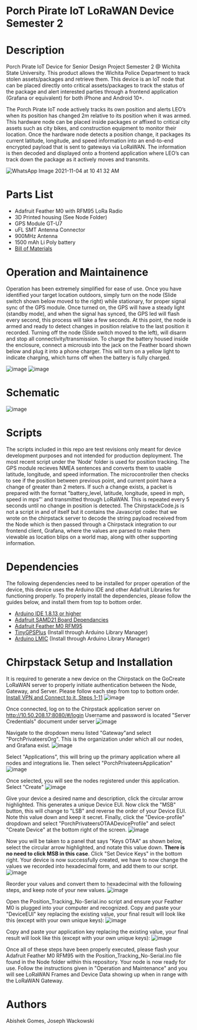 # Porch Pirate IoT LoRaWAN Device Semester 2

# Description
Porch Pirate IoT Device for Senior Design Project Semester 2 @ Wichita State University. This product allows the Wichita Police Department to track stolen assets/packages and retrieve them. This device is an IoT node that can be placed directly onto critical assets/packages to track the status of the package and alert interested parties through a frontend application (Grafana or equivalent) for both iPhone and Android 10+.

The Porch Pirate IoT node actively tracks its own position and alerts LEO’s when its position has changed 2m relative to its position when it was armed. This hardware node can be placed inside packages or affixed to critical city assets such as city bikes, and construction equipment to monitor their location. Once the hardware node detects a position change, it packages its current latitude, longitude, and speed information into an end-to-end encrypted payload that is sent to gateways via LoRaWAN. The information is then decoded and displayed onto a frontend application where LEO’s can track down the package as it actively moves and transmits. 

![WhatsApp Image 2021-11-04 at 10 41 32 AM](https://user-images.githubusercontent.com/69644136/140364619-89faeb2f-e145-4e79-8ec1-148cab9a58ea.jpeg)


# Parts List 

* Adafruit Feather M0 with RFM95 LoRa Radio 
* 3D Printed housing (See Node Folder)
* GPS Module GT-U7
* uFL SMT Antenna Connector
* 900MHz Antenna
* 1500 mAh Li Poly battery
* [Bill of Materials](https://docs.google.com/document/d/1Mle4k8iCFTbPMJ-krMxWjjYFfz29U2Eb0DUpucMsKYo/edit?usp=sharing)


# Operation and Maintainence
Operation has been extremely simplified for ease of use. Once you have identified your target location outdoors, simply turn on the node (Slide switch shown below moved to the right) while stationary, for proper signal sync of the GPS module. Once turned on, the GPS will have a steady light (standby mode), and when the signal has synced, the GPS led will flash every second, this process will take a few seconds. At this point, the node is armed and ready to detect changes in position relative to the last position it recorded. Turning off the node (Slide switch moved to the left), will disarm and stop all connectivity/transmission. To charge the battery housed inside the enclosure, connect a microusb into the jack on the Feather board shown below and plug it into a phone charger. This will turn on a yellow light to indicate charging, which turns off when the battery is fully charged.

![image](https://user-images.githubusercontent.com/69644136/144472920-b0437cbb-2195-4f99-aee3-5bdd4c6373fc.png)
![image](https://user-images.githubusercontent.com/69644136/144473018-1fa3bedc-c600-41dd-ab34-2eea91c76244.png)


# Schematic
![image](https://user-images.githubusercontent.com/69644136/142782587-fe75c587-a839-469c-b799-a6234c22e914.png)


# Scripts
The scripts included in this repo are test revisions only meant for device development purposes and not intended for production deployment. The most recent script under the 'Node' folder is used for position tracking. The GPS module recieves NMEA sentences and converts them to usable latitude, longitude, and speed information. The microcontroller then checks to see if the position between previous point, and current point have a change of greater than 2 meters. If such a change exists, a packet is prepared with the format "battery_level, latitude, longitude, speed in mph, speed in mps”' and transmitted through LoRaWAN. This is repeated every 5 seconds until no change in position is detected.
The ChirpstackCode.js is not a script in and of itself but it contains the Javascript codec that we wrote on the chirpstack server to decode the string payload received from the Node which is then passed through a Chirpstack integration to our frontend client, Grafana, where the values are parsed to make them viewable as location blips on a world map, along with other supporting information.


# Dependencies 
The following dependencies need to be installed for proper operation of the device, this device uses the Arduino IDE and other Adafruit Libraries for functioning properly. To properly install the dependencies, please follow the guides below, and install them from top to bottom order.
* [Arduino IDE 1.8.13 or higher](https://www.arduino.cc/en/software)
* [Adafruit SAMD21 Board Dependancies](https://learn.adafruit.com/adafruit-feather-m0-basic-proto/setup)
* [Adafruit Feather M0 RFM95](https://learn.adafruit.com/adafruit-feather-m0-radio-with-lora-radio-module/using-the-rfm-9x-radio)
* [TinyGPSPlus](https://github.com/mikalhart/TinyGPSPlus) (Install through Arduino Library Manager)
* [Arduino LMIC](https://www.arduino.cc/reference/en/libraries/mcci-lorawan-lmic-library/) (Install through Arduino Library Manager)

# Chirpstack Setup and Installation
It is required to generate a new device on the Chirpstack on the GoCreate LoRaWAN server to properly initiate authentication between the Node, Gateway, and Server. Please follow each step from top to bottom order.
[Install VPN and Connect to it, Steps 1-11](https://www.wichita.edu/services/its/ITSApplicationsTraining/VPNWIndows.php)
![image](https://user-images.githubusercontent.com/69644136/144474993-d7f68b32-6299-4faf-8b9b-d8cfa39446e9.png)

Once connected, log on to the Chirpstack application server on http://10.50.208.17:8080/#/login Username and password is located "Server Credentials" document under server
![image](https://user-images.githubusercontent.com/69644136/144475121-7eb44393-576d-46d4-9cea-524b74cb6b61.png)

Navigate to the dropdown menu listed "Gateway"and select "PorchPrivateersOrg". This is the organization under which all our nodes, and Grafana exist.
![image](https://user-images.githubusercontent.com/69644136/144475420-9ffa4ceb-f1aa-471e-ad17-1563a99f7e20.png)

Select "Applications", this will bring up the primary application where all nodes and integrations lie. Then select "PorchPrivateersApplication"
![image](https://user-images.githubusercontent.com/69644136/144475700-04a17219-a99d-43d7-8a33-93b4715ccc82.png)

Once selected, you will see the nodes registered under this application. Select "Create"
![image](https://user-images.githubusercontent.com/69644136/144475941-764726f7-f8a7-4a7d-883e-799edb09a720.png)

Give your device a desired name and description, click the circular arrow highlighted. This generates a unique Device EUI. Now click the "MSB" button, this will change to "LSB" and reverse the order of your Device EUI. Note this value down and keep it secret. Finally, click the "Device-profile" dropdown and select "PorchPrivateersOTAADeviceProfile" and select "Create Device" at the bottom right of the screen.
![image](https://user-images.githubusercontent.com/69644136/144476305-c77a2ef7-7e36-46e7-9db9-fdd1df92fb59.png)

Now you will be taken to a panel that says "Keys OTAA" as shown below, select the circular arrow highlighted, and notate this value down. **There is no need to click MSB in this case**. Click "Set Device Keys" in the bottom right. Your device is now successfully created, we have to now change the values we recorded into hexadecimal form, and add them to our script.
![image](https://user-images.githubusercontent.com/69644136/144476906-6861fdc6-9dd1-4159-8140-081558a03e22.png)

Reorder your values and convert them to hexadecimal with the following steps, and keep note of your new values.
![image](https://user-images.githubusercontent.com/69644136/144477919-faa72112-b0f1-497a-ba6e-d16d5ba96bb7.png)

Open the Position_Tracking_No-Serial.ino script and ensure your Feather M0 is plugged into your computer and recognized. Copy and paste your "DeviceEUI" key replacing the existing value, your final result will look like this (except with your own unique keys):
![image](https://user-images.githubusercontent.com/69644136/144478220-12a01c2c-8d99-45c9-8156-66415bbdfbda.png)

Copy and paste your application key replacing the existing value, your final result will look like this (except with your own unique keys):
![image](https://user-images.githubusercontent.com/69644136/144478354-dfe7dbfd-7ec7-481a-9310-2eaa5c64f45d.png)



Once all of these steps have been properly executed, please flash your Adafruit Feather M0 RFM95 with the Position_Tracking_No-Serial.ino file found in the Node folder within this repository. Your node is now ready for use. Follow the instructions given in "Operation and Maintenance" and you will see LoRaWAN Frames and Device Data showing up when in range with the LoRaWAN Gateway.

# Authors
Abishek Gomes, Joseph Wackowski


